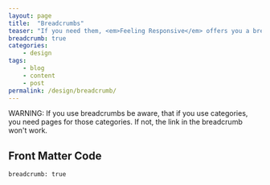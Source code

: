 ```yaml
---
layout: page
title:  "Breadcrumbs"
teaser: "If you need them, <em>Feeling Responsive</em> offers you a breadcrumb navigation. You can easily turn it on/off via frontmatter."
breadcrumb: true
categories:
    - design
tags:
    - blog
    - content
    - post
permalink: /design/breadcrumb/
---
```

<div class="alert-box alert radius">WARNING: If you use breadcrumbs be aware, that if you use categories, you need pages for those categories. If not, the link in the breadcrumb won't work.</div>

## Front Matter Code
~~~
breadcrumb: true
~~~
